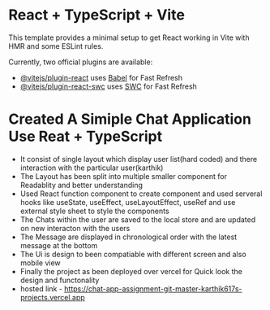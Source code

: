 # React + TypeScript + Vite

This template provides a minimal setup to get React working in Vite with HMR and some ESLint rules.

Currently, two official plugins are available:

- [@vitejs/plugin-react](https://github.com/vitejs/vite-plugin-react/blob/main/packages/plugin-react/README.md) uses [Babel](https://babeljs.io/) for Fast Refresh
- [@vitejs/plugin-react-swc](https://github.com/vitejs/vite-plugin-react-swc) uses [SWC](https://swc.rs/) for Fast Refresh

# Created A Simiple Chat Application Use Reat + TypeScript
- It consist of single layout which display user list(hard coded) and there interaction with the particular user(karthik)
- The Layout has been split into multiple smaller component for Readablity and better understanding 
- Used React function component to create component and used serveral hooks like useState, useEffect, useLayoutEffect, useRef and use external style sheet to style the components
- The Chats within the user are saved to the local store and are updated on new interacton with the users
- The Message are displayed in chronological order with the latest message at the bottom
- The Ui is design to been compatiable with different screen and also mobile view
- Finally the project as been deployed over vercel for Quick look the design and functonality
- hosted link - https://chat-app-assignment-git-master-karthik617s-projects.vercel.app
 
